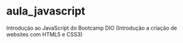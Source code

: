# aula_javascript
Introdução ao JavaScript do Bootcamp DIO (Introdução a criação de websites com HTML5 e CSS3)
